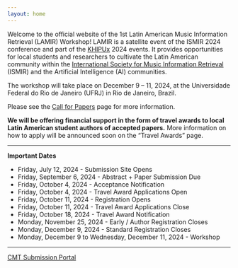 ```yaml
---
layout: home
---
```


Welcome to the official website of the 1st Latin American Music Information
Retrieval (LAMIR) Workshop! LAMIR is a satellite event of the ISMIR 2024
conference and part of the [KHIPUx](https://khipu.ai/) 2024 events. It provides opportunities for
local students and researchers to cultivate the Latin American community within
the [International Society for Music Information Retrieval](https://ismir.net/) (ISMIR) and the
Artificial Intelligence (AI) communities.

The workshop will take place on December 9 – 11, 2024, at the Universidade
Federal do Rio de Janeiro (UFRJ) in Rio de Janeiro, Brazil.

Please see the [Call for Papers](call4papers) page for more information.

**We will be offering financial support in the form of travel awards to local
Latin American student authors of accepted papers.** More information on how to
apply will be announced soon on the “Travel Awards” page.

---

**Important Dates**
* Friday, July 12, 2024 - Submission Site Opens
* Friday, September 6, 2024 - Abstract + Paper Submission Due
* Friday, October 4, 2024 - Acceptance Notification
* Friday, October 4, 2024 - Travel Award Applications Open
* Friday, October 11, 2024 - Registration Opens
* Friday, October 11, 2024 - Travel Award Applications Close
* Friday, October 18, 2024 - Travel Award Notification
* Monday, November 25, 2024 - Early / Author Registration Closes
* Monday, December 9, 2024 - Standard Registration Closes
* Monday, December 9 to Wednesday, December 11, 2024 - Workshop

---

<div class="row justify-content-center">
  <a class="submission-btn" href="https://cmt3.research.microsoft.com/LAMIR2024">CMT Submission Portal</a>
</div>
